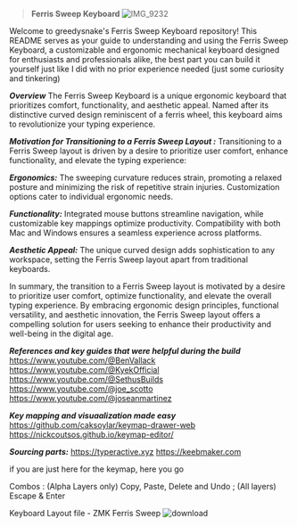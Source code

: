 > **Ferris Sweep Keyboard**
![IMG_9232](https://github.com/greedysnakeDRV/zmk-configV2/assets/161101617/ae871a76-006a-4d10-94b6-84b6902707ed)


Welcome to greedysnake's Ferris Sweep Keyboard repository! This README serves as your guide to understanding and using the Ferris Sweep Keyboard, a customizable and ergonomic mechanical keyboard designed for enthusiasts and professionals alike, the best part you can build it yourself just like I did with no prior experience needed (just some curiosity and tinkering)

**_Overview_**
The Ferris Sweep Keyboard is a unique ergonomic keyboard that prioritizes comfort, functionality, and aesthetic appeal. Named after its distinctive curved design reminiscent of a ferris wheel, this keyboard aims to revolutionize your typing experience.

**_Motivation for Transitioning to a Ferris Sweep Layout :_** Transitioning to a Ferris Sweep layout is driven by a desire to prioritize user comfort, enhance functionality, and elevate the typing experience:
    
**_Ergonomics:_** The sweeping curvature reduces strain, promoting a relaxed posture and minimizing the risk of repetitive strain injuries. Customization options cater to individual ergonomic needs.
    
**_Functionality:_** Integrated mouse buttons streamline navigation, while customizable key mappings optimize productivity. Compatibility with both Mac and Windows ensures a seamless experience across platforms.
    
**_Aesthetic Appeal:_** The unique curved design adds sophistication to any workspace, setting the Ferris Sweep layout apart from traditional keyboards.

In summary, the transition to a Ferris Sweep layout is motivated by a desire to prioritize user comfort, optimize functionality, and elevate the overall typing experience. By embracing ergonomic design principles, functional versatility, and aesthetic innovation, the Ferris Sweep layout offers a compelling solution for users seeking to enhance their productivity and well-being in the digital age.

**_References and key guides that were helpful during the build_**
https://www.youtube.com/@BenVallack
https://www.youtube.com/@KyekOfficial
https://www.youtube.com/@SethusBuilds
https://www.youtube.com/@joe_scotto
https://www.youtube.com/@joseanmartinez

**_Key mapping and visuaalization made easy_**
https://github.com/caksoylar/keymap-drawer-web
https://nickcoutsos.github.io/keymap-editor/

**_Sourcing parts:_**
https://typeractive.xyz
https://keebmaker.com

if you are just here for the keymap, here you go

Combos : (Alpha Layers only) Copy, Paste, Delete and Undo ; (All layers) Escape & Enter

Keyboard Layout file  - ZMK Ferris Sweep
![download](https://github.com/greedysnakeDRV/zmk-configV2/assets/161101617/46c587f6-c152-48fe-9a19-bcc50d27c6b3)
